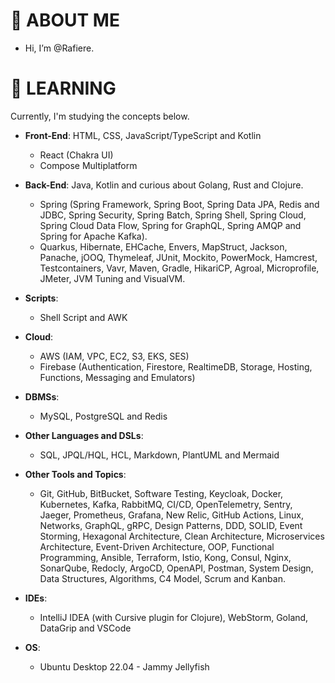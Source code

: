 # 👋 ABOUT ME

-  Hi, I’m @Rafiere.

# 👀 LEARNING

Currently, I'm studying the concepts below.


- **Front-End**: HTML, CSS, JavaScript/TypeScript and Kotlin
  - React (Chakra UI)
  - Compose Multiplatform

- **Back-End**: Java, Kotlin and curious about Golang, Rust and Clojure.
  - Spring (Spring Framework, Spring Boot, Spring Data JPA, Redis and JDBC, Spring Security, Spring Batch, Spring Shell, Spring Cloud, Spring Cloud Data Flow, Spring for GraphQL, Spring AMQP and Spring for Apache Kafka).
  - Quarkus, Hibernate, EHCache, Envers, MapStruct, Jackson, Panache, jOOQ, Thymeleaf, JUnit, Mockito, PowerMock, Hamcrest, Testcontainers, Vavr, Maven, Gradle, HikariCP, Agroal, Microprofile, JMeter, JVM Tuning and VisualVM.

- **Scripts**:
  - Shell Script and AWK

- **Cloud**: 
  - AWS (IAM, VPC, EC2, S3, EKS, SES)
  - Firebase (Authentication, Firestore, RealtimeDB, Storage, Hosting, Functions, Messaging and Emulators)

- **DBMSs**:
  - MySQL, PostgreSQL and Redis

- **Other Languages and DSLs**: 
  - SQL, JPQL/HQL, HCL, Markdown, PlantUML and Mermaid

- **Other Tools and Topics**:
  - Git, GitHub, BitBucket, Software Testing, Keycloak, Docker, Kubernetes, Kafka, RabbitMQ, CI/CD, OpenTelemetry, Sentry, Jaeger, Prometheus, Grafana, New Relic, GitHub Actions, Linux, Networks, GraphQL, gRPC, Design Patterns, DDD, SOLID, Event Storming, Hexagonal Architecture, Clean Architecture, Microservices Architecture, Event-Driven Architecture, OOP, Functional Programming, Ansible, Terraform, Istio, Kong, Consul, Nginx, SonarQube, Redocly, ArgoCD, OpenAPI, Postman, System Design, Data Structures, Algorithms, C4 Model, Scrum and Kanban.

- **IDEs**:
  - IntelliJ IDEA (with Cursive plugin for Clojure), WebStorm, Goland, DataGrip and VSCode

- **OS**:
  - Ubuntu Desktop 22.04 - Jammy Jellyfish
